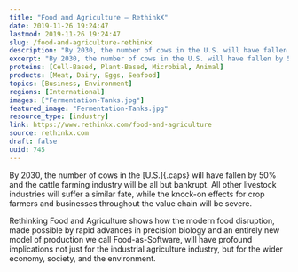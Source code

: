 ```yaml
---
title: "Food and Agriculture — RethinkX"
date: 2019-11-26 19:24:47
lastmod: 2019-11-26 19:24:47
slug: /food-and-agriculture-rethinkx
description: "By 2030, the number of cows in the U.S. will have fallen by 50% and the cattle farming industry will be all but bankrupt. All other livestock industries will suffer a similar fate, while the knock-on effects for crop farmers and businesses throughout the value chain will be&nbsp;severe."
excerpt: "By 2030, the number of cows in the U.S. will have fallen by 50% and the cattle farming industry will be all but bankrupt. All other livestock industries will suffer a similar fate, while the knock-on effects for crop farmers and businesses throughout the value chain will be&nbsp;severe."
proteins: [Cell-Based, Plant-Based, Microbial, Animal]
products: [Meat, Dairy, Eggs, Seafood]
topics: [Business, Environment]
regions: [International]
images: ["Fermentation-Tanks.jpg"]
featured_image: "Fermentation-Tanks.jpg"
resource_type: [industry]
link: https://www.rethinkx.com/food-and-agriculture
source: rethinkx.com
draft: false
uuid: 745
---
```

By 2030, the number of cows in the [U.S.]{.caps} will have fallen by 50%
and the cattle farming industry will be all but bankrupt. All other
livestock industries will suffer a similar fate, while the knock-on
effects for crop farmers and businesses throughout the value chain will
be severe.

Rethinking Food and Agriculture shows how the modern food disruption,
made possible by rapid advances in precision biology and an entirely new
model of production we call Food-as-Software, will have profound
implications not just for the industrial agriculture industry, but for
the wider economy, society, and the environment.
